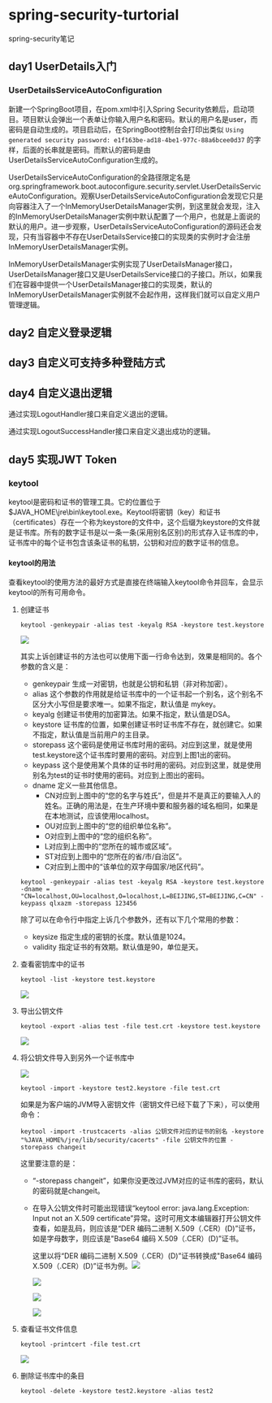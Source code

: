 # spring-security-turtorial
spring-security笔记

## day1 UserDetails入门

### UserDetailsServiceAutoConfiguration

新建一个SpringBoot项目，在pom.xml中引入Spring Security依赖后，启动项目。项目默认会弹出一个表单让你输入用户名和密码。默认的用户名是user，而密码是自动生成的。项目启动后，在SpringBoot控制台会打印出类似 `Using generated security password: e1f163be-ad18-4be1-977c-88a6bcee0d37` 的字样，后面的长串就是密码。而默认的密码是由UserDetailsServiceAutoConfiguration生成的。

UserDetailsServiceAutoConfiguration的全路径限定名是org.springframework.boot.autoconfigure.security.servlet.UserDetailsServiceAutoConfiguration。观察UserDetailsServiceAutoConfiguration会发现它只是向容器注入了一个InMemoryUserDetailsManager实例，到这里就会发现，注入的InMemoryUserDetailsManager实例中默认配置了一个用户，也就是上面说的默认的用户。进一步观察，UserDetailsServiceAutoConfiguration的源码还会发现，只有当容器中不存在UserDetailsService接口的实现类的实例时才会注册InMemoryUserDetailsManager实例。

InMemoryUserDetailsManager实例实现了UserDetailsManager接口，UserDetailsManager接口又是UserDetailsService接口的子接口。所以，如果我们在容器中提供一个UserDetailsManager接口的实现类，默认的InMemoryUserDetailsManager实例就不会起作用，这样我们就可以自定义用户管理逻辑。

## day2 自定义登录逻辑

## day3 自定义可支持多种登陆方式

## day4 自定义退出逻辑

通过实现LogoutHandler接口来自定义退出的逻辑。

通过实现LogoutSuccessHandler接口来自定义退出成功的逻辑。

## day5 实现JWT Token

### keytool

keytool是密码和证书的管理工具。它的位置位于\$JAVA_HOME\jre\bin\keytool.exe。Keytool将密钥（key）和证书（certificates）存在一个称为keystore的文件中，这个后缀为keystore的文件就是证书库。所有的数字证书是以一条一条(采用别名区别)的形式存入证书库的中，证书库中的每个证书包含该条证书的私钥，公钥和对应的数字证书的信息。

#### keytool的用法

查看keytool的使用方法的最好方式是直接在终端输入keytool命令并回车，会显示keytool的所有可用命令。

1. 创建证书

   ```shell
   keytool -genkeypair -alias test -keyalg RSA -keystore test.keystore
   ```

   ![]([https://github.com/qlxazm/spring-security-turtorial/blob/day5/images/keytool%E7%94%9F%E6%88%90%E8%AF%81%E4%B9%A6.png](https://github.com/qlxazm/spring-security-turtorial/blob/day5/images/keytool生成证书.png))

   其实上诉创建证书的方法也可以使用下面一行命令达到，效果是相同的。各个参数的含义是：

   - genkeypair 生成一对密钥，也就是公钥和私钥（非对称加密）。
   - alias 这个参数的作用就是给证书库中的一个证书起一个别名，这个别名不区分大小写但是要求唯一。如果不指定，默认值是 mykey。
   - keyalg 创建证书使用的加密算法。如果不指定，默认值是DSA。
   - keystore 证书库的位置，如果创建证书时证书库不存在，就创建它。如果不指定，默认值是当前用户的主目录。
   - storepass 这个密码是使用证书库时用的密码。对应到这里，就是使用test.keystore这个证书库时要用的密码。对应到上图1出的密码。
   - keypass 这个是使用某个具体的证书时用的密码。对应到这里，就是使用别名为test的证书时使用的密码。对应到上图出的密码。
   - dname 定义一些其他信息。
     - CN对应到上图中的“您的名字与姓氏”，但是并不是真正的要输入人的姓名。正确的用法是，在生产环境中要和服务器的域名相同，如果是在本地测试，应该使用localhost。
     - OU对应到上图中的“您的组织单位名称”。
     - O对应到上图中的“您的组织名称”。
     - L对应到上图中的“您所在的城市或区域”。
     - ST对应到上图中的“您所在的省/市/自治区”。
     - C对应到上图中的“该单位的双字母国家/地区代码”。

   ```shell
   keytool -genkeypair -alias test -keyalg RSA -keystore test.keystore -dname = "CN=localhost,OU=localhost,O=localhost,L=BEIJING,ST=BEIJING,C=CN" -keypass qlxazm -storepass 123456
   ```

   除了可以在命令行中指定上诉几个参数外，还有以下几个常用的参数：

   - keysize 指定生成的密钥的长度。默认值是1024。
   - validity 指定证书的有效期。默认值是90，单位是天。

2. 查看密钥库中的证书

   ```shell
   keytool -list -keystore test.keystore
   ```

   ![](E:\IDEAWorkSpace\security-learn\images\keytool查看密钥库中的证书.png)

3. 导出公钥文件

   ```shell
   keytool -export -alias test -file test.crt -keystore test.keystore
   ```

   ![](E:\IDEAWorkSpace\security-learn\images\keytool导出公钥成公钥文件.png)

4. 将公钥文件导入到另外一个证书库中

   ![](E:\IDEAWorkSpace\security-learn\images\keytool将公钥导入到另外一个证书库.png)

   ```shell
   keytool -import -keystore test2.keystore -file test.crt
   ```

   如果是为客户端的JVM导入密钥文件（密钥文件已经下载了下来），可以使用命令：

   ```shell
   keytool -import -trustcacerts -alias 公钥文件对应的证书的别名 -keystore "%JAVA_HOME%/jre/lib/security/cacerts" -file 公钥文件的位置 -storepass changeit
   ```

   这里要注意的是：

   - “-storepass changeit”，如果你没更改过JVM对应的证书库的密码，默认的密码就是changeit。

   - 在导入公钥文件时可能出现错误“keytool error: java.lang.Exception: Input not an X.509 certificate”异常。这时可用文本编辑器打开公钥文件查看，如是乱码，则应该是“DER 编码二进制 X.509（.CER）(D)”证书，如是字母数字，则应该是"Base64 编码 X.509（.CER）(D)”证书。

     这里以将“DER 编码二进制 X.509（.CER）(D)”证书转换成"Base64 编码 X.509（.CER）(D)”证书为例。![](E:\IDEAWorkSpace\security-learn\images\notAnX.509_step1.png)

     ![](E:\IDEAWorkSpace\security-learn\images\notAnX.509_step2.png)

     ![](E:\IDEAWorkSpace\security-learn\images\notAnX.509_step3.png)

     ![](E:\IDEAWorkSpace\security-learn\images\notAnX.509_step4.png)

5. 查看证书文件信息

   ```shell
   keytool -printcert -file test.crt
   ```

   ![](E:\IDEAWorkSpace\security-learn\images\keytool查看公钥文件的信息.png)

6. 删除证书库中的条目

   ```shell
   keytool -delete -keystore test2.keystore -alias test2
   ```

